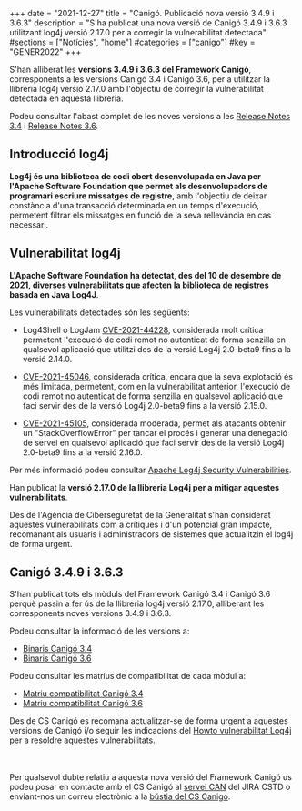 +++
date        = "2021-12-27"
title       = "Canigó. Publicació nova versió 3.4.9 i 3.6.3"
description = "S'ha publicat una nova versió de Canigó 3.4.9 i 3.6.3 utilitzant log4j versió 2.17.0 per a corregir la vulnerabilitat detectada"
#sections    = ["Notícies", "home"]
#categories  = ["canigo"]
#key         = "GENER2022"
+++

S'han alliberat les **versions 3.4.9 i 3.6.3 del Framework Canigó**, corresponents a les versions Canigó 3.4 i Canigó 3.6, per a utilitzar
la llibreria log4j versió 2.17.0 amb l'objectiu de corregir la vulnerabilitat detectada en aquesta llibreria.

Podeu consultar l'abast complet de les noves versions a les [Release Notes 3.4](/canigo-download-related/release-notes-canigo-34) i
[Release Notes 3.6](/canigo-download-related/release-notes-canigo-36).

## Introducció log4j

**Log4j és una biblioteca de codi obert desenvolupada en Java per l'Apache Software Foundation que permet als desenvolupadors
de programari escriure missatges de registre**, amb l'objectiu de deixar constància d'una transacció determinada en un temps d'execució,
permetent filtrar els missatges en funció de la seva rellevància en cas necessari.

## Vulnerabilitat log4j

**L'Apache Software Foundation ha detectat, des del 10 de desembre de 2021, diverses vulnerabilitats que afecten la
biblioteca de registres basada en Java Log4J**.

Les vulnerabilitats detectades són les següents:

- Log4Shell o LogJam [CVE-2021-44228](https://cve.mitre.org/cgi-bin/cvename.cgi?name=CVE-2021-44228), considerada molt crítica permetent l'execució
de codi remot no autenticat de forma senzilla en qualsevol aplicació que utilitzi des de la versió Log4j 2.0-beta9 fins a la versió 2.14.0.

- [CVE-2021-45046](https://cve.mitre.org/cgi-bin/cvename.cgi?name=CVE-2021-45046), considerada crítica, encara que la seva explotació és més limitada,
permetent, com en la vulnerabilitat anterior, l'execució de codi remot no autenticat de forma senzilla en qualsevol aplicació que faci servir des de la
versió Log4j 2.0-beta9 fins a la versió 2.15.0.

- [CVE-2021-45105](https://cve.mitre.org/cgi-bin/cvename.cgi?name=CVE-2021-45105), considerada moderada, permet als atacants obtenir un "StackOverflowError"
per tancar el procés i generar una denegació de servei en qualsevol aplicació que faci servir des de la versió Log4j 2.0-beta9 fins a la versió 2.16.0.

Per més informació podeu consultar [Apache Log4j Security Vulnerabilities](https://logging.apache.org/log4j/2.x/security.html).

Han publicat la **versió 2.17.0 de la llibreria Log4j per a mitigar aquestes vulnerabilitats**.

Des de l'Agència de Ciberseguretat de la Generalitat s'han considerat aquestes vulnerabilitats com a crítiques i d'un potencial
gran impacte, recomanant als usuaris i administradors de sistemes que actualitzin el log4j de forma urgent.

## Canigó 3.4.9 i 3.6.3

S'han publicat tots els mòduls del Framework Canigó 3.4 i Canigó 3.6 perquè passin a fer ús de la llibreria log4j versió 2.17.0,
alliberant les corresponents noves versions 3.4.9 i 3.6.3.

Podeu consultar la informació de les versions a:

- [Binaris Canigó 3.4](/canigo/download/canigo-34/)
- [Binaris Canigó 3.6](/canigo/download/canigo-36/)

Podeu consultar les matrius de compatibilitat de cada mòdul a:

- [Matriu compatibilitat Canigó 3.4](/canigo-download-related/matrius-compatibilitats/canigo-34/)
- [Matriu compatibilitat Canigó 3.6](/canigo-download-related/matrius-compatibilitats/canigo-36/)

Des de CS Canigó es recomana actualitzar-se de forma urgent a aquestes versions de Canigó i/o seguir les
indicacions del [Howto vulnerabilitat Log4j](/howtos/2021-12-13-Howto-canigo-log4jshell/)
per a resoldre aquestes vulnerabilitats.

<br/><br/>
Per qualsevol dubte relatiu a aquesta nova versió del Framework Canigó us podeu posar en contacte amb el CS Canigó
al [servei CAN](https://cstd.ctti.gencat.cat/jiracstd/projects/CAN) del JIRA CSTD o enviant-nos un correu electrònic
a la [bústia del CS Canigó](mailto:oficina-tecnica.canigo.ctti@gencat.cat).
